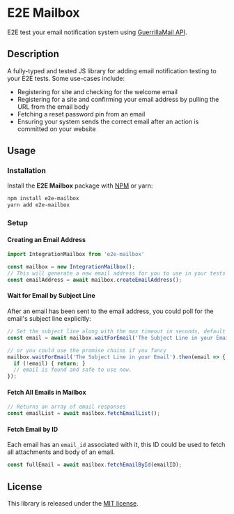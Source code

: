 # E2E Mailbox
E2E test your email notification system using [GuerrillaMail API](https://www.guerrillamail.com/).

## Description
A fully-typed and tested JS library for adding email notification testing to your E2E tests. Some use-cases include:
* Registering for site and checking for the welcome email 
* Registering for a site and confirming your email address by pulling the URL from the email body
* Fetching a reset password pin from an email
* Ensuring your system sends the correct email after an action is committed on your website


## Usage

### Installation

Install the **E2E Mailbox** package with [NPM](https://www.npmjs.org/) or yarn:

```sh
npm install e2e-mailbox
yarn add e2e-mailbox
```
### Setup
#### Creating an Email Address
```js
import IntegrationMailbox from 'e2e-mailbox'

const mailbox = new IntegrationMailbox();
// This will generate a new email address for you to use in your tests
const emailAddress = await mailbox.createEmailAddress();
```
#### Wait for Email by Subject Line
After an email has been sent to the email address, you could poll for the email's subject line explicitly:
```js
// Set the subject line along with the max timeout in seconds, default is 60 seconds.
const email = await mailbox.waitForEmail('The Subject Line in your Email', 60);

// or you could use the promise chains if you fancy
mailbox.waitForEmail('The Subject Line in your Email').then(email => {
  if (!email) { return; }
  // email is found and safe to use now.
});
```
#### Fetch All Emails in Mailbox
```js
// Returns an array of email responses
const emailList = await mailbox.fetchEmailList();
```
#### Fetch Email by ID
Each email has an `email_id` associated with it, this ID could be used to fetch all attachments and body of an email.
```js
const fullEmail = await mailbox.fetchEmailById(emailID);
```
## License

This library is released under the
[MIT license](https://opensource.org/licenses/MIT).
